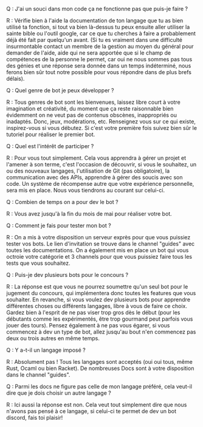 Q : J'ai un souci dans mon code ça ne fonctionne pas que puis-je faire ?

R : Vérifie bien à l'aide la documentation de ton langage que tu as bien utilisé ta fonction, 
  si tout va bien là-dessus tu peux ensuite aller utiliser la sainte bible ou l'outil google, 
  car ce que tu cherches à faire a probablement déjà été fait par quelqu'un avant.
  (Si tu es vraiment dans une difficulté insurmontable contact un membre de la gestion au moyen du général pour demander de l'aide, 
  aide qui ne sera apportée que si le champ de compétences de la personne le permet, car oui ne nous sommes pas tous des génies 
  et une réponse sera donnée dans un temps indéterminé, nous ferons bien sûr tout notre possible pour vous répondre dans de plus brefs délais).
  

Q : Quel genre de bot je peux développer ?

R : Tous genres de bot sont les bienvenues, laissez libre court à votre imagination et créativité, 
  du moment que ça reste raisonnable bien évidemment on ne veut pas de contenus obscènes, inappropriés ou inadaptés. 
  Donc, jeux, modérations, etc. Renseignez vous sur ce qui existe, inspirez-vous si vous débutez.
  Si c'est votre première fois suivez bien sûr le tutoriel pour réaliser le premier bot.
  

Q : Quel est l'intérêt de participer ? 

R : Pour vous tout simplement. Cela vous apprendra à gérer un projet et l'amener à son terme, c'est l'occasion de découvrir, 
  si vous le souhaitez, un ou des nouveaux langages, l'utilisation de Git (pas obligatoire), la communication avec des APIs, 
  apprendre à gérer des soucis avec son code.
  Un système de récompense autre que votre expérience personnelle, sera mis en place. Nous vous tiendrons au courant sur celui-ci.
  
  
Q : Combien de temps on a pour dev le bot ?

R : Vous avez jusqu'à la fin du mois de mai pour réaliser votre bot.


Q : Comment je fais pour tester mon bot ? 

R : On a mis à votre disposition un serveur exprès pour que vous puissiez tester vos bots. 
  Le lien d'invitation se trouve dans le channel "guides" avec toutes les documentations. 
  On a également mis en place un bot qui vous octroie votre catégorie et 3 channels pour que vous puissiez faire tous les tests que vous souhaitez.


Q : Puis-je dev plusieurs bots pour le concours ?

R : La réponse est que vous ne pourrez soumettre qu'un seul bot pour le jugement du concours, qui implémentera donc toutes les features que vous souhaiter. 
  En revanche, si vous voulez dev plusieurs bots pour apprendre différentes choses ou différents langages, libre à vous de faire ce choix. 
  Gardez bien à l'esprit de ne pas viser trop gros dès le début (pour les débutants comme les expérimentés, être trop gourmand peut parfois vous jouer des tours).
  Pensez également à ne pas vous égarer, si vous commencez à dev un type de bot, allez jusqu'au bout n'en commencez pas deux ou trois autres en même temps.


Q : Y a-t-il un langage imposé ? 

R : Absolument pas ! Tous les langages sont acceptés (oui oui tous, même Rust, Ocaml ou bien Racket).
  De nombreuses Docs sont à votre disposition dans le channel "guides".


Q : Parmi les docs ne figure pas celle de mon langage préféré, cela veut-il dire que je dois choisir un autre langage ?

R : Ici aussi la réponse est non. Cela veut tout simplement dire que nous n'avons pas pensé à ce langage, 
  si celui-ci te permet de dev un bot discord, fais toi plaisir!
